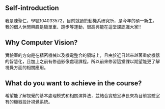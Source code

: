 ## Self-introduction
我是陳聖仁，學號104033572，目前就讀於動機系研究所，是今年的碩一新生。我的個人休閒興趣是騎單車、跑步等運動，很高興能在這堂課認識大家!!

## Why Computer Vision?
實驗室的方向是在精密機械以及機電整合的領域上，且由於近日越來越著重於機器的智慧化，且加上之前有修過影像處理課程，所以前來修習這堂課以期望能更了解視覺方面的相關應用。

## What do you want to achieve in the course?
希望能了解視覺的基本處理模式和相關演算法，並結合實驗室專長來為目前實驗室有的機器設計視覺系統。

